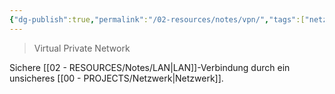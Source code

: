 ```yaml
---
{"dg-publish":true,"permalink":"/02-resources/notes/vpn/","tags":["netzwerk"],"noteIcon":"","updated":"2024-06-10T02:02:17.777+02:00"}
---
```


> Virtual Private Network 

Sichere [[02 - RESOURCES/Notes/LAN\|LAN]]-Verbindung durch ein unsicheres [[00 - PROJECTS/Netzwerk\|Netzwerk]].